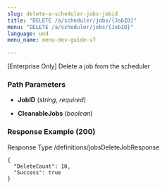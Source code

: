 ```yaml
---
slug: delete-a-scheduler-jobs-jobid
title: "DELETE /a/scheduler/jobs/{JobID}"
menu: "DELETE /a/scheduler/jobs/{JobID}"
language: und
menu_name: menu-dev-guide-v7

---
```








 
[Enterprise Only] Delete a job from the scheduler  


### Path Parameters

 - **JobID** (_string, required_) 

 - **CleanableJobs** (_boolean_) 




### Response Example (200)
Response Type /definitions/jobsDeleteJobResponse

```
{
  "DeleteCount": 10,
  "Success": true
}
```




